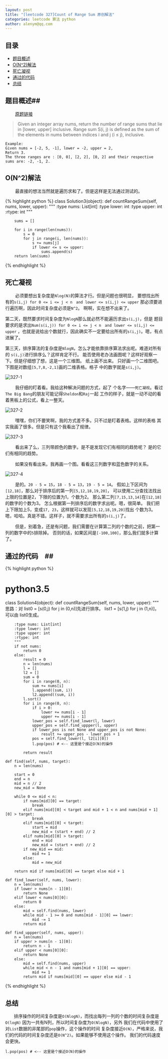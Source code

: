 ```yaml
---
layout: post
title: "[leetcode 327]Count of Range Sum 原创解法"
categories: leetcode 算法 python
author: alenym@qq.com
---
```


## 目录  ## 

- [题目概述](#hh1)
- [O(N^2)解法](#hh2)
- [死亡凝视](#hh3)
- [通过的代码](#hh4)
- [总结](#hh5)

## 题目概述<a name="hh1" ></a>## 


&nbsp;
&nbsp;
&nbsp;
&nbsp;
[原题链接](https://leetcode.com/problems/count-of-range-sum/)

> Given an integer array nums, return the number of range sums that lie in [lower, upper] inclusive.
> Range sum S(i, j) is defined as the sum of the elements in nums between indices i and j (i ≤ j), inclusive.

	Example:
	Given nums = [-2, 5, -1], lower = -2, upper = 2,
	Return 3.
	The three ranges are : [0, 0], [2, 2], [0, 2] and their respective sums are: -2, -1, 2.


## O(N^2)解法 <a name="hh2" ></a> ##


&nbsp;
&nbsp;
&nbsp;
&nbsp;
最直接的想法当然就是遍历求和了。但是这样是无法通过测试的。

{% highlight python %}
class Solution3(object):
    def countRangeSum(self, nums, lower, upper):
        """
        :type nums: List[int]
        :type lower: int
        :type upper: int
        :rtype: int
        """

        sums = []

        for i in range(len(nums)):
            s = 0
            for j in range(i, len(nums)):
                s += nums[j]
                if lower <= s <= upper:
                    sums.append(s)
        return len(sums)

{% endhighlight %}

## 死亡凝视<a name="hh3" ></a> ##

&nbsp;
&nbsp;
&nbsp;
&nbsp;
必须要想出复杂度是`Nlog(N)`的算法才行。但是问题也很明显，
要想找出所有的`s(i,j) for 0 <= i <= j < n　and lower <= s(i,j) <= upper`
那必须要进行遍历啊，因此时间复杂度必须是`N^2`。
啊啊，实在想不出来了。


第二天，既然要求时间复杂度为`NlogN`那么就必然不能遍历求出`s(i,j)`，但是
题目要求的是求出`Num(s(i,j)) for 0 <= i <= j < n　and lower <= s(i,j) <= upper`
，也就是说给出个数就行，因此确实不一定要给出所有的`s(i,j)`。嗯，有点进展了。


第三天，排序算法的复杂度是`NlogN`，怎么才能依靠排序算法求出呢。难道对所有的
`s(i,j)`进行排序么？这样肯定不行。
能否使用老办法画图呢？这样好观察一下。但是仔细想了想，这是一个三维图。
纸上画不出来。
只好画一个二维图吧。下图是对数组`[5,7,8,-2,1]`画的二维表格。格子
中的数字就是`s(i,j)`。

![327-1]({{site.url}}/assets/327-1.png)


&nbsp;
&nbsp;
&nbsp;
&nbsp;
我仔细的盯着看。我给这种解决问题的方式，起了
个名字——`死亡凝视`。看过`The Big Bang`的朋友可能记得`Sheldon`和`Raj`一起
工作的样子，就是一动不动的看着黑板上的公式，看上一整天。

![327-2]({{site.url}}/assets/327-2.jpg)


&nbsp;
&nbsp;
&nbsp;
&nbsp;
嘿嘿，你们不要笑啊，我的方式差不多。只不过是盯着表格。这样的表格
其实我画了很多。但是只有这个我看出了规律。


![327-3]({{site.url}}/assets/327-3.png)



&nbsp;
&nbsp;
&nbsp;
&nbsp;
看出来了么，三列带颜色的数字。是不是发现它们有相同的趋势呢？
是的它们有相同的趋势。


&nbsp;
&nbsp;
&nbsp;
&nbsp;
如果没有看出来。我再画一个图。看看这三列数字和蓝色数字的关系。


![327-4]({{site.url}}/assets/327-4.png)


&nbsp;
&nbsp;
&nbsp;
&nbsp;
是的。`20 - 5 = 15`，`18 - 5 = 13`，`19 - 5 = 14`。
假如上下区间为`[12,18]`，那么对于排序后的第一列`[5,12,18,19,20]`，
可以使用二分查找法找出上限的位置是2，下限的位置为1，个数为2。
那么第二列`[7,15,13,14]`在`[12,18]`的数字的个数为3。
怎么根据第一列排序后的数字求出呢。嗯，很简单。
我们把上下限加上5，变成`17, 23`，这样就可以发现`[5,12,18,19,20]`找出
个数为3。嗯，哈哈。真是不错。这样子，就不需要求出所有的`s(i,j)`了。


&nbsp;
&nbsp;
&nbsp;
&nbsp;
但是，别着急，还是有问题，我们需要在计算第二列的个数的之前，把第一列的数字中的`5`排除掉。
否则的话，如果区间是`[-100,100]`，那么我们就多计算了。

## 通过的代码<a name="hh4" ></a>　##

{% highlight python %}
# python3.5
class Solution4(object):
    def countRangeSum(self, nums, lower, upper):
        """
        思路：对 list0 = [s(0,j) for j in (0,n)]先进行排序。
         list1 = [s(1,j) for j in (1,n)]，可以由 list0生成。

        :type nums: List[int]
        :type lower: int
        :type upper: int
        :rtype: int
        """
        if not nums:
            return 0
        else:
            result = 0
            n = len(nums)
            l = []
            l2 = []
            sum = 0
            for i in range(0, n):
                sum += nums[i]
                l.append((sum, i))
                l2.append((sum, i))
            l.sort()
            for i in range(0, n):
                if i > 0:
                    lower += nums[i - 1]
                    upper += nums[i - 1]
                lower_pos = self.find_lower(l, lower)
                upper_pos = self.find_uppper(l, upper)
                if lower_pos is not None and upper_pos is not None:
                    result += upper_pos - lower_pos + 1
                pos = self.find_lower(l, l2[i][0])
                l.pop(pos) # <-- 这里是个接近O(N)的操作

            return result

    def find(self, nums, target):
        n = len(nums)

        start = 0
        end = n
        mid = n // 2
        new_mid = None

        while 0 <= mid < n:
            if nums[mid][0] == target:
                break
            elif nums[mid][0] < target and mid + 1 < n and nums[mid + 1][0] > target:
                break
            elif nums[mid][0] < target:
                start = mid
                new_mid = (start + end) // 2
            elif nums[mid][0] > target:
                end = mid
                new_mid = (start + end) // 2
            if new_mid == mid:
                mid += 1
            else:
                mid = new_mid

        return mid if nums[mid][0] == target else mid + 1

    def find_lower(self, nums, lower):
        n = len(nums)
        if lower > nums[n - 1][0]:
            return None
        elif lower < nums[0][0]:
            return 0
        else:
            mid = self.find(nums, lower)
            while mid - 1 >= 0 and nums[mid - 1][0] == lower:
                mid -= 1
            return mid

    def find_uppper(self, nums, upper):
        n = len(nums)
        if upper > nums[n - 1][0]:
            return n - 1
        elif upper < nums[0][0]:
            return None
        else:
            mid = self.find(nums, upper)
            while mid < n - 1 and nums[mid + 1][0] == upper:
                mid += 1
            return mid if nums[mid][0] == upper else mid - 1
{% endhighlight %}

## 总结<a name="hh5" ></a> ##


&nbsp;
&nbsp;
&nbsp;
&nbsp;排序操作的时间复杂度是`O(NlogN)`，而找出每列一列的个数的时间复杂度是`O(logN)`
因为一共有N列，所以时间复杂度为`O(NlogN)`，另外
我们在代码中使用了对`List`数据的非尾部的`pop`操作，这个操作的时间
复杂度接近`O(N)`，严格来说，我们的代码的时间复杂度还是`O(N^2)`。如果能够不使用这个操作。
我们的代码速度会更快。

	l.pop(pos) # <-- 这里是个接近O(N)的操作


